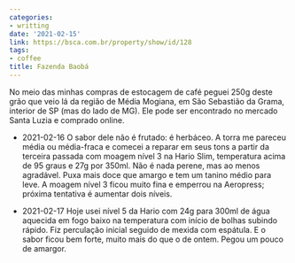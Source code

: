 ```yaml
---
categories:
- writting
date: '2021-02-15'
link: https://bsca.com.br/property/show/id/128
tags:
- coffee
title: Fazenda Baobá
---
```


No meio das minhas compras de estocagem de café peguei 250g deste grão que veio lá da região de Média Mogiana, em São Sebastião da Grama, interior de SP (mas do lado de MG). Ele pode ser encontrado no mercado Santa Luzia e comprado online.

 - 2021-02-16 O sabor dele não é frutado: é herbáceo. A torra me pareceu média ou média-fraca e comecei a reparar em seus tons a partir da terceira passada com moagem nível 3 na Hario Slim, temperatura acima de 95 graus e 27g por 350ml. Não é nada perene, mas ao menos agradável. Puxa mais doce que amargo e tem um tanino médio para leve. A moagem nível 3 ficou muito fina e emperrou na Aeropress; próxima tentativa é aumentar dois níveis.

 - 2021-02-17 Hoje usei nível 5 da Hario com 24g para 300ml de água aquecida em fogo baixo na temperatura com início de bolhas subindo rápido. Fiz perculação inicial seguido de mexida com espátula. E o sabor ficou bem forte, muito mais do que o de ontem. Pegou um pouco de amargor.

